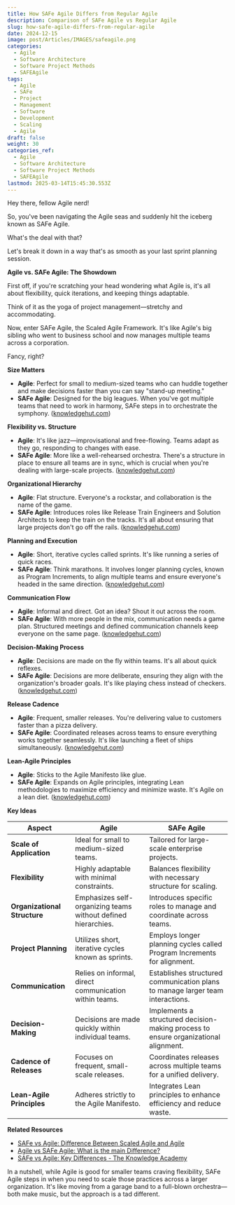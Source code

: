 ```yaml
---
title: How SAFe Agile Differs from Regular Agile
description: Comparison of SAFe Agile vs Regular Agile
slug: how-safe-agile-differs-from-regular-agile
date: 2024-12-15
image: post/Articles/IMAGES/safeagile.png
categories:
  - Agile
  - Software Architecture
  - Software Project Methods
  - SAFEAgile
tags:
  - Agile
  - SAFe
  - Project
  - Management
  - Software
  - Development
  - Scaling
  - Agile
draft: false
weight: 30
categories_ref:
  - Agile
  - Software Architecture
  - Software Project Methods
  - SAFEAgile
lastmod: 2025-03-14T15:45:30.553Z
---
```

Hey there, fellow Agile nerd!

So, you've been navigating the Agile seas and suddenly hit the iceberg known as SAFe Agile.

What's the deal with that?

Let's break it down in a way that's as smooth as your last sprint planning session.

**Agile vs. SAFe Agile: The Showdown**

First off, if you're scratching your head wondering what Agile is, it's all about flexibility, quick iterations, and keeping things adaptable.

Think of it as the yoga of project management—stretchy and accommodating.

Now, enter SAFe Agile, the Scaled Agile Framework. It's like Agile's big sibling who went to business school and now manages multiple teams across a corporation.

Fancy, right?

**Size Matters**

* **Agile**: Perfect for small to medium-sized teams who can huddle together and make decisions faster than you can say "stand-up meeting."
* **SAFe Agile**: Designed for the big leagues. When you've got multiple teams that need to work in harmony, SAFe steps in to orchestrate the symphony. ([knowledgehut.com](https://www.knowledgehut.com/blog/agile/safe-agile-vs-agile))

**Flexibility vs. Structure**

* **Agile**: It's like jazz—improvisational and free-flowing. Teams adapt as they go, responding to changes with ease.
* **SAFe Agile**: More like a well-rehearsed orchestra. There's a structure in place to ensure all teams are in sync, which is crucial when you're dealing with large-scale projects. ([knowledgehut.com](https://www.knowledgehut.com/blog/agile/safe-agile-vs-agile))

**Organizational Hierarchy**

* **Agile**: Flat structure. Everyone's a rockstar, and collaboration is the name of the game.
* **SAFe Agile**: Introduces roles like Release Train Engineers and Solution Architects to keep the train on the tracks. It's all about ensuring that large projects don't go off the rails. ([knowledgehut.com](https://www.knowledgehut.com/blog/agile/safe-agile-vs-agile))

**Planning and Execution**

* **Agile**: Short, iterative cycles called sprints. It's like running a series of quick races.
* **SAFe Agile**: Think marathons. It involves longer planning cycles, known as Program Increments, to align multiple teams and ensure everyone's headed in the same direction. ([knowledgehut.com](https://www.knowledgehut.com/blog/agile/safe-agile-vs-agile))

**Communication Flow**

* **Agile**: Informal and direct. Got an idea? Shout it out across the room.
* **SAFe Agile**: With more people in the mix, communication needs a game plan. Structured meetings and defined communication channels keep everyone on the same page. ([knowledgehut.com](https://www.knowledgehut.com/blog/agile/safe-agile-vs-agile))

**Decision-Making Process**

* **Agile**: Decisions are made on the fly within teams. It's all about quick reflexes.
* **SAFe Agile**: Decisions are more deliberate, ensuring they align with the organization's broader goals. It's like playing chess instead of checkers. ([knowledgehut.com](https://www.knowledgehut.com/blog/agile/safe-agile-vs-agile))

**Release Cadence**

* **Agile**: Frequent, smaller releases. You're delivering value to customers faster than a pizza delivery.
* **SAFe Agile**: Coordinated releases across teams to ensure everything works together seamlessly. It's like launching a fleet of ships simultaneously. ([knowledgehut.com](https://www.knowledgehut.com/blog/agile/safe-agile-vs-agile))

**Lean-Agile Principles**

* **Agile**: Sticks to the Agile Manifesto like glue.
* **SAFe Agile**: Expands on Agile principles, integrating Lean methodologies to maximize efficiency and minimize waste. It's Agile on a lean diet. ([knowledgehut.com](https://www.knowledgehut.com/blog/agile/safe-agile-vs-agile))

**Key Ideas**

| Aspect                       | Agile                                                         | SAFe Agile                                                                          |
| ---------------------------- | ------------------------------------------------------------- | ----------------------------------------------------------------------------------- |
| **Scale of Application**     | Ideal for small to medium-sized teams.                        | Tailored for large-scale enterprise projects.                                       |
| **Flexibility**              | Highly adaptable with minimal constraints.                    | Balances flexibility with necessary structure for scaling.                          |
| **Organizational Structure** | Emphasizes self-organizing teams without defined hierarchies. | Introduces specific roles to manage and coordinate across teams.                    |
| **Project Planning**         | Utilizes short, iterative cycles known as sprints.            | Employs longer planning cycles called Program Increments for alignment.             |
| **Communication**            | Relies on informal, direct communication within teams.        | Establishes structured communication plans to manage larger team interactions.      |
| **Decision-Making**          | Decisions are made quickly within individual teams.           | Implements a structured decision-making process to ensure organizational alignment. |
| **Cadence of Releases**      | Focuses on frequent, small-scale releases.                    | Coordinates releases across multiple teams for a unified delivery.                  |
| **Lean-Agile Principles**    | Adheres strictly to the Agile Manifesto.                      | Integrates Lean principles to enhance efficiency and reduce waste.                  |

**Related Resources**

* [SAFe vs Agile: Difference Between Scaled Agile and Agile](https://www.knowledgehut.com/blog/agile/safe-agile-vs-agile)
* [Agile vs SAFe Agile: What is the main Difference?](https://www.geeksforgeeks.org/agile-vs-safe-agile-what-is-the-main-difference/)
* [SAFe vs Agile: Key Differences - The Knowledge Academy](https://www.theknowledgeacademy.com/blog/difference-between-agile-and-safe-agile/)

In a nutshell, while Agile is good for smaller teams craving flexibility, SAFe Agile steps in when you need to scale those practices across a larger organization. It's like moving from a garage band to a full-blown orchestra—both make music, but the approach is a tad different.
